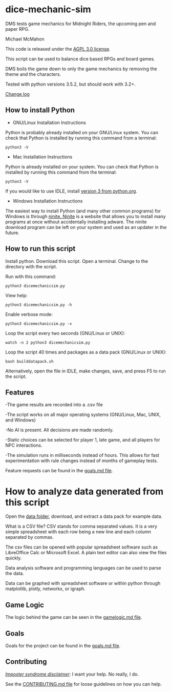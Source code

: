 # dice-mechanic-sim
DMS tests game mechanics for Midnight Riders, the upcoming pen and paper RPG.

Michael McMahon

This code is released under the [AGPL 3.0 license](https://github.com/TechnologyClassroom/dice-mechanic-sim/blob/master/LICENSE).

This script can be used to balance dice based RPGs and board games.

DMS boils the game down to only the game mechanics by removing the theme and the characters.

Tested with python versions 3.5.2, but should work with 3.2+.

<a href="https://github.com/TechnologyClassroom/dice-mechanic-sim/blob/master/docs/changelog.txt">Change log</a>

## How to install Python

  * GNU/Linux Installation Instructions

Python is probably already installed on your GNU/Linux system.  You can check that Python is installed by running this command from a terminal:

    python3 -V

  * Mac Installation Instructions

Python is already installed on your system.  You can check that Python is installed by running this command from the terminal:

    python3 -V

If you would like to use IDLE, install [version 3 from python.org](https://www.python.org/downloads/mac-osx/).  

  * Windows Installation Instructions

The easiest way to install Python (and many other common programs) for Windows is through <a href="https://ninite.com/python/">ninite.  Ninite</a> is a website that allows you to install many programs at once without accidentally installing adware.  The ninite download program can be left on your system and used as an updater in the future.

## How to run this script

Install python.  Download this script.  Open a terminal.  Change to the directory with the script.

Run with this command:

```python3 dicemechanicsim.py```

View help:

```python3 dicemechanicsim.py -h```

Enable verbose mode:

```python3 dicemechanicsim.py -v```

Loop the script every two seconds (GNU/Linux or UNIX):

```watch -n 2 python3 dicemechanicsim.py```

Loop the script 40 times and packages as a data pack (GNU/Linux or UNIX):

```bash builddatapack.sh```

Alternatively, open the file in IDLE, make changes, save, and press F5 to run the script.

## Features

-The game results are recorded into a .csv file

-The script works on all major operating systems (GNU/Linux, Mac, UNIX, and Windows)

-No AI is present.  All decisions are made randomly.

-Static choices can be selected for player 1, late game, and all players for NPC interactions.

-The simulation runs in milliseconds instead of hours.  This allows for fast experimentation with rule changes instead of months of gameplay tests.

Feature requests can be found in the <a href="https://github.com/TechnologyClassroom/dice-mechanic-sim/blob/master/docs/goals.md">goals.md file</a>.

# How to analyze data generated from this script

Open the [data folder](https://github.com/TechnologyClassroom/dice-mechanic-sim/tree/master/data), download, and extract a data pack for example data.

What is a CSV file?  CSV stands for comma separated values.  It is a very simple spreadsheet with each row being a new line and each column separated by commas.

The csv files can be opened with popular spreadsheet software such as LibreOffice Calc or Microsoft Excel.  A plain text editor can also view the files quickly.

Data analysis software and programming languages can be used to parse the data.

Data can be graphed with spreadsheet software or within python through matplotlib, plotly, networkx, or igraph.

## Game Logic

The logic behind the game can be seen in the [gamelogic.md file](https://github.com/TechnologyClassroom/dice-mechanic-sim/blob/master/docs/gamelogic.md).

## Goals

Goals for the project can be found in the [goals.md file](https://github.com/TechnologyClassroom/dice-mechanic-sim/blob/master/docs/goals.md).

## Contributing

[*Imposter syndrome disclaimer*](https://github.com/adriennefriend/imposter-syndrome-disclaimer): I want your help.  No really, I do.

See the [CONTRIBUTING.md file](https://github.com/TechnologyClassroom/dice-mechanic-sim/blob/master/CONTRIBUTING.md) for loose guidelines on how you can help.
